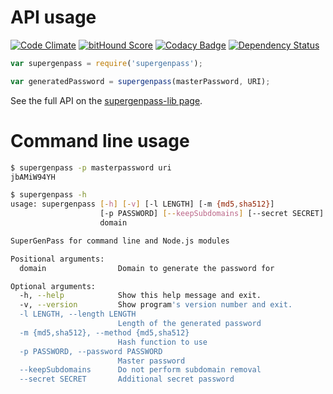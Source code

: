 # API usage

[![Code Climate](https://codeclimate.com/github/denis-sokolov/supergenpass-bin/badges/gpa.svg)](https://codeclimate.com/github/denis-sokolov/supergenpass-bin)
[![bitHound Score](https://app.bithound.io/denis-sokolov/supergenpass-bin/badges/score.svg)](http://app.bithound.io/denis-sokolov/supergenpass-bin)
[![Codacy Badge](https://www.codacy.com/project/badge/9ad98d7c03284ae189f3497c7010b556)](https://www.codacy.com/app/denis_2849/supergenpass-bin)
[![Dependency Status](https://gemnasium.com/denis-sokolov/supergenpass-bin.svg)](https://gemnasium.com/denis-sokolov/supergenpass-bin)

```js
var supergenpass = require('supergenpass');

var generatedPassword = supergenpass(masterPassword, URI);
```

See the full API on the [supergenpass-lib page](https://github.com/chriszarate/supergenpass-lib/blob/master/README.md#usage).

# Command line usage

```bash
$ supergenpass -p masterpassword uri
jbAMiW94YH

$ supergenpass -h
usage: supergenpass [-h] [-v] [-l LENGTH] [-m {md5,sha512}]
                    [-p PASSWORD] [--keepSubdomains] [--secret SECRET]
                    domain

SuperGenPass for command line and Node.js modules

Positional arguments:
  domain                Domain to generate the password for

Optional arguments:
  -h, --help            Show this help message and exit.
  -v, --version         Show program's version number and exit.
  -l LENGTH, --length LENGTH
                        Length of the generated password
  -m {md5,sha512}, --method {md5,sha512}
                        Hash function to use
  -p PASSWORD, --password PASSWORD
                        Master password
  --keepSubdomains      Do not perform subdomain removal
  --secret SECRET       Additional secret password
```
